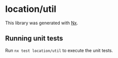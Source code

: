 # location/util

This library was generated with [Nx](https://nx.dev).

## Running unit tests

Run `nx test location/util` to execute the unit tests.
